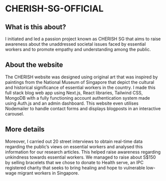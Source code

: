 # CHERISH-SG-OFFICIAL

## What is this about?
I initiated and led a passion project known as CHERISH SG that aims to raise awareness about the unaddressed societal issues faced by essential workers and to promote empathy and understanding among the public. 

## About the website
The CHERISH website was designed using original art that was inspired by paintings from the National Museum of Singapore that depict the cultural and historical significance of essential workers in the country. I made this full stack blog web app using Next.js, React libraries, Tailwind CSS, MongoDB with a fully functioning account authentication system made using Auth.js and an admin dashboard. This website even utilises Nodemailer to handle contact forms and displays blogposts in an interactive carousel. 

## More details
Moreover, I carried out 20 street interviews to obtain real-time data regarding the public’s views on essential workers and analysed this information for our research articles. This helped raise awareness regarding unkindness towards essential workers. We managed to raise about S$150 by selling bracelets that we chose to donate to Health serve, an IPC registered charity that seeks to bring healing and hope to vulnerable low-wage migrant workers in Singapore.
